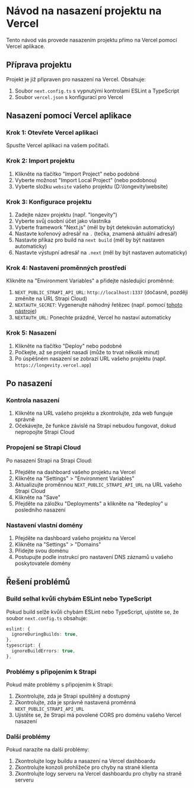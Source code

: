 # Návod na nasazení projektu na Vercel

Tento návod vás provede nasazením projektu přímo na Vercel pomocí Vercel aplikace.

## Příprava projektu

Projekt je již připraven pro nasazení na Vercel. Obsahuje:

1. Soubor `next.config.ts` s vypnutými kontrolami ESLint a TypeScript
2. Soubor `vercel.json` s konfigurací pro Vercel

## Nasazení pomocí Vercel aplikace

### Krok 1: Otevřete Vercel aplikaci

Spusťte Vercel aplikaci na vašem počítači.

### Krok 2: Import projektu

1. Klikněte na tlačítko "Import Project" nebo podobné
2. Vyberte možnost "Import Local Project" (nebo podobnou)
3. Vyberte složku `website` vašeho projektu (D:\longevity\website)

### Krok 3: Konfigurace projektu

1. Zadejte název projektu (např. "longevity")
2. Vyberte svůj osobní účet jako vlastníka
3. Vyberte framework "Next.js" (měl by být detekován automaticky)
4. Nastavte kořenový adresář na `.` (tečka, znamená aktuální adresář)
5. Nastavte příkaz pro build na `next build` (měl by být nastaven automaticky)
6. Nastavte výstupní adresář na `.next` (měl by být nastaven automaticky)

### Krok 4: Nastavení proměnných prostředí

Klikněte na "Environment Variables" a přidejte následující proměnné:

1. `NEXT_PUBLIC_STRAPI_API_URL`: `http://localhost:1337` (dočasně, později změníte na URL Strapi Cloud)
2. `NEXTAUTH_SECRET`: Vygenerujte náhodný řetězec (např. pomocí [tohoto nástroje](https://generate-secret.vercel.app/32))
3. `NEXTAUTH_URL`: Ponechte prázdné, Vercel ho nastaví automaticky

### Krok 5: Nasazení

1. Klikněte na tlačítko "Deploy" nebo podobné
2. Počkejte, až se projekt nasadí (může to trvat několik minut)
3. Po úspěšném nasazení se zobrazí URL vašeho projektu (např. `https://longevity.vercel.app`)

## Po nasazení

### Kontrola nasazení

1. Klikněte na URL vašeho projektu a zkontrolujte, zda web funguje správně
2. Očekávejte, že funkce závislé na Strapi nebudou fungovat, dokud nepropojíte Strapi Cloud

### Propojení se Strapi Cloud

Po nasazení Strapi na Strapi Cloud:

1. Přejděte na dashboard vašeho projektu na Vercel
2. Klikněte na "Settings" > "Environment Variables"
3. Aktualizujte proměnnou `NEXT_PUBLIC_STRAPI_API_URL` na URL vašeho Strapi Cloud
4. Klikněte na "Save"
5. Přejděte na záložku "Deployments" a klikněte na "Redeploy" u posledního nasazení

### Nastavení vlastní domény

1. Přejděte na dashboard vašeho projektu na Vercel
2. Klikněte na "Settings" > "Domains"
3. Přidejte svou doménu
4. Postupujte podle instrukcí pro nastavení DNS záznamů u vašeho poskytovatele domény

## Řešení problémů

### Build selhal kvůli chybám ESLint nebo TypeScript

Pokud build selže kvůli chybám ESLint nebo TypeScript, ujistěte se, že soubor `next.config.ts` obsahuje:

```typescript
eslint: {
  ignoreDuringBuilds: true,
},
typescript: {
  ignoreBuildErrors: true,
},
```

### Problémy s připojením k Strapi

Pokud máte problémy s připojením k Strapi:

1. Zkontrolujte, zda je Strapi spuštěný a dostupný
2. Zkontrolujte, zda je správně nastavená proměnná `NEXT_PUBLIC_STRAPI_API_URL`
3. Ujistěte se, že Strapi má povolené CORS pro doménu vašeho Vercel nasazení

### Další problémy

Pokud narazíte na další problémy:

1. Zkontrolujte logy buildu a nasazení na Vercel dashboardu
2. Zkontrolujte konzoli prohlížeče pro chyby na straně klienta
3. Zkontrolujte logy serveru na Vercel dashboardu pro chyby na straně serveru
